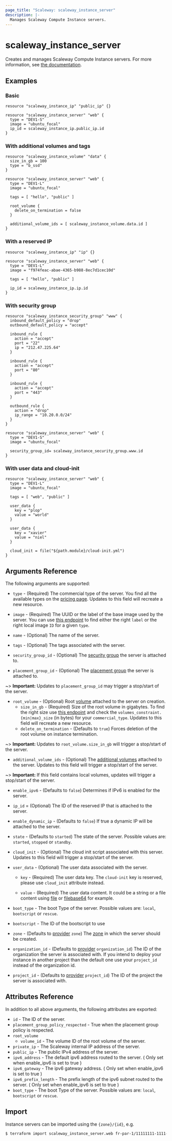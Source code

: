 ```yaml
---
page_title: "Scaleway: scaleway_instance_server"
description: |-
  Manages Scaleway Compute Instance servers.
---
```


# scaleway_instance_server

Creates and manages Scaleway Compute Instance servers. For more information, see [the documentation](https://developers.scaleway.com/en/products/instance/api/#servers-8bf7d7).

## Examples

### Basic

```hcl
resource "scaleway_instance_ip" "public_ip" {}

resource "scaleway_instance_server" "web" {
  type = "DEV1-S"
  image = "ubuntu_focal"
  ip_id = scaleway_instance_ip.public_ip.id
}
```

### With additional volumes and tags

```hcl
resource "scaleway_instance_volume" "data" {
  size_in_gb = 100
  type = "b_ssd"
}

resource "scaleway_instance_server" "web" {
  type = "DEV1-L"
  image = "ubuntu_focal"

  tags = [ "hello", "public" ]

  root_volume {
    delete_on_termination = false
  }

  additional_volume_ids = [ scaleway_instance_volume.data.id ]
}
```

### With a reserved IP

```hcl
resource "scaleway_instance_ip" "ip" {}

resource "scaleway_instance_server" "web" {
  type = "DEV1-L"
  image = "f974feac-abae-4365-b988-8ec7d1cec10d"

  tags = [ "hello", "public" ]

  ip_id = scaleway_instance_ip.ip.id
}
```

### With security group

```hcl
resource "scaleway_instance_security_group" "www" {
  inbound_default_policy = "drop"
  outbound_default_policy = "accept"

  inbound_rule {
    action = "accept"
    port = "22"
    ip = "212.47.225.64"
  }

  inbound_rule {
    action = "accept"
    port = "80"
  }

  inbound_rule {
    action = "accept"
    port = "443"
  }

  outbound_rule {
    action = "drop"
    ip_range = "10.20.0.0/24"
  }
}

resource "scaleway_instance_server" "web" {
  type = "DEV1-S"
  image = "ubuntu_focal"

  security_group_id= scaleway_instance_security_group.www.id
}
```

### With user data and cloud-init

```hcl
resource "scaleway_instance_server" "web" {
  type = "DEV1-L"
  image = "ubuntu_focal"

  tags = [ "web", "public" ]

  user_data {
    key = "plop"
    value = "world"
  }

  user_data {
    key = "xavier"
    value = "niel"
  }

  cloud_init = file("${path.module}/cloud-init.yml")
}
```

## Arguments Reference

The following arguments are supported:

- `type` - (Required) The commercial type of the server.
You find all the available types on the [pricing page](https://www.scaleway.com/en/pricing/).
Updates to this field will recreate a new resource.

[//]: # (TODO: Improve me)

- `image` - (Required) The UUID or the label of the base image used by the server. You can use [this endpoint](https://api-marketplace.scaleway.com/images?page=1&per_page=100)
to find either the right `label` or the right local image `ID` for a given `type`.

[//]: # (TODO: Improve me)

- `name` - (Optional) The name of the server.

- `tags` - (Optional) The tags associated with the server.

- `security_group_id` - (Optional) The [security group](https://developers.scaleway.com/en/products/instance/api/#security-groups-8d7f89) the server is attached to.

- `placement_group_id` - (Optional) The [placement group](https://developers.scaleway.com/en/products/instance/api/#placement-groups-d8f653) the server is attached to.


~> **Important:** Updates to `placement_group_id` may trigger a stop/start of the server.

- `root_volume` - (Optional) Root [volume](https://developers.scaleway.com/en/products/instance/api/#volumes-7e8a39) attached to the server on creation.
    - `size_in_gb` - (Required) Size of the root volume in gigabytes.
    To find the right size use [this endpoint](https://api.scaleway.com/instance/v1/zones/fr-par-1/products/servers) and
    check the `volumes_constraint.{min|max}_size` (in bytes) for your `commercial_type`.
    Updates to this field will recreate a new resource.
    - `delete_on_termination` - (Defaults to `true`) Forces deletion of the root volume on instance termination.

~> **Important:** Updates to `root_volume.size_in_gb` will trigger a stop/start of the server.

- `additional_volume_ids` - (Optional) The [additional volumes](https://developers.scaleway.com/en/products/instance/api/#volumes-7e8a39)
attached to the server. Updates to this field will trigger a stop/start of the server.

~> **Important:** If this field contains local volumes, updates will trigger a stop/start of the server.

- `enable_ipv6` - (Defaults to `false`) Determines if IPv6 is enabled for the server.

- `ip_id` = (Optional) The ID of the reserved IP that is attached to the server.

- `enable_dynamic_ip` - (Defaults to `false`) If true a dynamic IP will be attached to the server.

- `state` - (Defaults to `started`) The state of the server. Possible values are: `started`, `stopped` or `standby`.

- `cloud_init` - (Optional) The cloud init script associated with this server. Updates to this field will trigger a stop/start of the server.

- `user_data` - (Optional) The user data associated with the server.

    - `key` - (Required) The user data key. The `cloud-init` key is reserved, please use `cloud_init` attribute instead.

    - `value` - (Required) The user data content. It could be a string or a file content using [file](https://www.terraform.io/docs/configuration/functions/file.html) or [filebase64](https://www.terraform.io/docs/configuration/functions/filebase64.html) for example.

- `boot_type` - The boot Type of the server. Possible values are: `local`, `bootscript` or `rescue`.

- `bootscript` - The ID of the bootscript to use

- `zone` - (Defaults to [provider](../index.md#zone) `zone`) The [zone](../guides/regions_and_zones.md#zones) in which the server should be created.

- `organization_id` - (Defaults to [provider](../index.md#organization_id) `organization_id`) The ID of the organization the server is associated with.
  If you intend to deploy your instance in another project than the default one use your `project_id` instead of the organization id.

- `project_id` - (Defaults to [provider](../index.md#project_id) `project_id`) The ID of the project the server is associated with.


## Attributes Reference

In addition to all above arguments, the following attributes are exported:

- `id` - The ID of the server.
- `placement_group_policy_respected` - True when the placement group policy is respected.
- `root_volume`
    - `volume_id` - The volume ID of the root volume of the server.
- `private_ip` - The Scaleway internal IP address of the server.
- `public_ip` - The public IPv4 address of the server.
- `ipv6_address` - The default ipv6 address routed to the server. ( Only set when enable_ipv6 is set to true )
- `ipv6_gateway` - The ipv6 gateway address. ( Only set when enable_ipv6 is set to true )
- `ipv6_prefix_length` - The prefix length of the ipv6 subnet routed to the server. ( Only set when enable_ipv6 is set to true )
- `boot_type` - The boot Type of the server. Possible values are: `local`, `bootscript` or `rescue`.

## Import

Instance servers can be imported using the `{zone}/{id}`, e.g.

```bash
$ terraform import scaleway_instance_server.web fr-par-1/11111111-1111-1111-1111-111111111111
```

